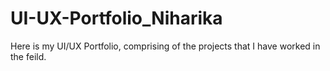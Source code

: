 # UI-UX-Portfolio_Niharika
Here is my UI/UX Portfolio, comprising of the projects that I have worked in the feild.
